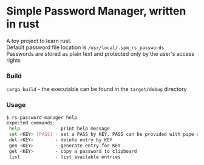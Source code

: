 # Simple Password Manager, written in rust
A toy project to learn rust.  
Default password file location is `/usr/local/.spm_rs_passwords`  
Passwords are stored as plain text and protected only by the user's access rights

### Build
`cargo build` - the executable can be found in the `target/debug` directory

### Usage

```bash
$ rs-password-manager help
expected commands:
 help             - print help message
 set <KEY> [PASS] - set a PASS by KEY. PASS can be provided with pipe or interactively
 del <KEY>        - delete entry by KEY
 gen <KEY>        - generate entry for KEY
 get <KEY>        - copy a password to clipboard
 list             - list available entries
```
